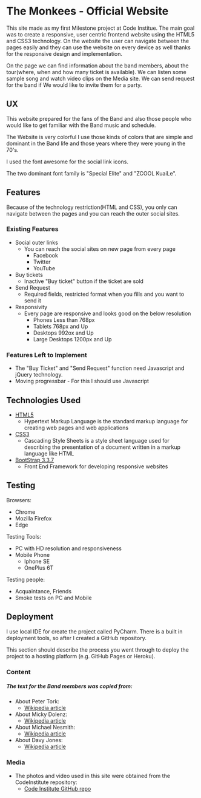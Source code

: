 # The Monkees - Official Website

This site made as my first Milestone project at Code Institue. The main goal was to create a responsive, user centric frontend website using the HTML5 and CSS3 technology.
On the website the user can navigate between the pages easily and they can use the website on every device as well thanks for the responsive design and implementation.

On the page we can find information about the band members, about the tour(where, when and how many ticket is available). We can listen some sample song and watch video clips on the Media site. We can send request for the band if We would like to invite them for a party. 
 
## UX
 
This website prepared for the fans of the Band and also those people who would like to get familiar with the Band music and schedule.
 
The Website is very colorful I use those kinds of colors that are simple and dominant in the Band life and those years where they were young in the 70's. 
 
I used the font awesome for the social link icons.

The two dominant font family is "Special Elite" and "ZCOOL KuaiLe".

## Features

Because of the technology restriction(HTML and CSS), you only can navigate between the pages and you can reach the outer social sites.
 
### Existing Features
- Social outer links
    - You can reach the social sites on new page from every page
        - Facebook
        - Twitter
        - YouTube  
- Buy tickets
    - Inactive "Buy ticket" button if the ticket are sold
- Send Request
    - Required fields, restricted format when you fills and you want to send it 
- Responsivity
    - Every page are responsive and looks good on the below resolution
        - Phones Less than 768px
        - Tablets 768px and Up
        - Desktops 992ox and Up
        - Large Desktops 1200px and Up

### Features Left to Implement
- The "Buy Ticket" and "Send Request" function need Javascript and jQuery technology.
- Moving progressbar - For this I should use Javascript

## Technologies Used

- [HTML5](https://www.w3.org/html/)
    - Hypertext Markup Language is the standard markup language for creating web pages and web applications
- [CSS3](https://www.w3.org/Style/CSS/)
    - Cascading Style Sheets is a style sheet language used for describing the presentation of a document written in a markup language like HTML
- [BootStrap 3.3.7](https://getbootstrap.com/docs/3.3/)
    - Front End Framework for developing responsive websites 

## Testing

Browsers:
 - Chrome
 - Mozilla Firefox
 - Edge
 
Testing Tools:
 - PC with HD resolution and responsiveness
 - Mobile Phone 
    - Iphone SE
    - OnePlus 6T
    
Testing people:
- Acquaintance, Friends
- Smoke tests on PC and Mobile

## Deployment

I use local IDE for create the project called PyCharm. There is a built in deployment tools, so after I created a GitHub repository.



This section should describe the process you went through to deploy the project to a hosting platform (e.g. GitHub Pages or Heroku).


### Content
##### The text for the Band members was copied from:
- About Peter Tork:
    - [Wikipedia article](https://en.wikipedia.org/wiki/Peter_Tork)
- About Micky Dolenz:
    - [Wikipedia article](https://en.wikipedia.org/wiki/Micky_Dolenz)
- About Michael Nesmith:
    - [Wikipedia article](https://en.wikipedia.org/wiki/Michael_Nesmith)
-  About Davy Jones:
    - [Wikipedia article](https://en.wikipedia.org/wiki/Davy_Jones_(musician))

### Media
- The photos and video used in this site were obtained from the CodeInstitute repository: 
    - [Code Institute GitHub repo](https://github.com/Code-Institute-Org/project-assets)